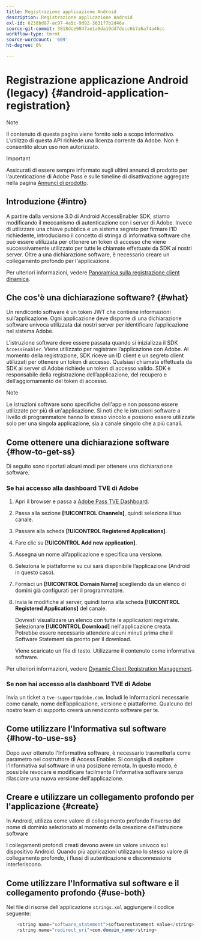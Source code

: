 ```yaml
---
title: Registrazione applicazione Android
description: Registrazione applicazione Android
exl-id: 6238bd87-ac97-4a5c-9d92-3631f7b2d46a
source-git-commit: 3818dce9847ae1a0da19dd7decc6b7a6a74a46cc
workflow-type: tm+mt
source-wordcount: '609'
ht-degree: 0%

---
```


# Registrazione applicazione Android (legacy) {#android-application-registration}

>[!NOTE]
>
>Il contenuto di questa pagina viene fornito solo a scopo informativo. L’utilizzo di questa API richiede una licenza corrente da Adobe. Non è consentito alcun uso non autorizzato.

>[!IMPORTANT]
>
> Assicurati di essere sempre informato sugli ultimi annunci di prodotto per l&#39;autenticazione di Adobe Pass e sulle timeline di disattivazione aggregate nella pagina [Annunci di prodotto](/help/authentication/product-announcements.md).

## Introduzione {#intro}

A partire dalla versione 3.0 di Android AccessEnabler SDK, stiamo modificando il meccanismo di autenticazione con i server di Adobe. Invece di utilizzare una chiave pubblica e un sistema segreto per firmare l’ID richiedente, introduciamo il concetto di stringa di informativa software che può essere utilizzata per ottenere un token di accesso che viene successivamente utilizzato per tutte le chiamate effettuate da SDK ai nostri server. Oltre a una dichiarazione software, è necessario creare un collegamento profondo per l&#39;applicazione.

Per ulteriori informazioni, vedere [Panoramica sulla registrazione client dinamica](../../../rest-apis/rest-api-dcr/dynamic-client-registration-overview.md).

## Che cos&#39;è una dichiarazione software? {#what}

Un rendiconto software è un token JWT che contiene informazioni sull’applicazione. Ogni applicazione deve disporre di una dichiarazione software univoca utilizzata dai nostri server per identificare l’applicazione nel sistema Adobe.

L&#39;istruzione software deve essere passata quando si inizializza il SDK `AccessEnabler`. Viene utilizzato per registrare l’applicazione con Adobe. Al momento della registrazione, SDK riceve un ID client e un segreto client utilizzati per ottenere un token di accesso. Qualsiasi chiamata effettuata da SDK ai server di Adobe richiede un token di accesso valido. SDK è responsabile della registrazione dell’applicazione, del recupero e dell’aggiornamento del token di accesso.

>[!NOTE]
>
>Le istruzioni software sono specifiche dell&#39;app e non possono essere utilizzate per più di un&#39;applicazione. Si noti che le istruzioni software a livello di programmatore hanno lo stesso vincolo e possono essere utilizzate solo per una singola applicazione, sia a canale singolo che a più canali.

## Come ottenere una dichiarazione software {#how-to-get-ss}

Di seguito sono riportati alcuni modi per ottenere una dichiarazione software.

### Se hai accesso alla dashboard TVE di Adobe

1. Apri il browser e passa a [Adobe Pass TVE Dashboard](https://experience.adobe.com/#/pass/authentication).

1. Passa alla sezione **[!UICONTROL Channels]**, quindi seleziona il tuo canale.

1. Passare alla scheda **[!UICONTROL Registered Applications]**.

1. Fare clic su **[!UICONTROL Add new application]**.

1. Assegna un nome all’applicazione e specifica una versione.

1. Seleziona le piattaforme su cui sarà disponibile l’applicazione (Android in questo caso).

1. Fornisci un **[!UICONTROL Domain Name]** scegliendo da un elenco di domini già configurati per il programmatore.

1. Invia le modifiche al server, quindi torna alla scheda **[!UICONTROL Registered Applications]** del canale.

   Dovresti visualizzare un elenco con tutte le applicazioni registrate. Selezionare **[!UICONTROL Download]** nell&#39;applicazione creata. Potrebbe essere necessario attendere alcuni minuti prima che il Software Statement sia pronto per il download.

   Viene scaricato un file di testo. Utilizzarne il contenuto come informativa software.

Per ulteriori informazioni, vedere [Dynamic Client Registration Management](../../../rest-apis/rest-api-dcr/dynamic-client-registration-overview.md#dynamic-client-registration-management).

### Se non hai accesso alla dashboard TVE di Adobe

Invia un ticket a `tve-support@adobe.com`. Includi le informazioni necessarie come canale, nome dell’applicazione, versione e piattaforme. Qualcuno del nostro team di supporto creerà un rendiconto software per te.

## Come utilizzare l&#39;Informativa sul software {#how-to-use-ss}

Dopo aver ottenuto l&#39;Informativa software, è necessario trasmetterla come parametro nel costruttore di Access Enabler. Si consiglia di ospitare l&#39;Informativa sul software in una posizione remota. In questo modo, è possibile revocare e modificare facilmente l&#39;Informativa software senza rilasciare una nuova versione dell&#39;applicazione.

## Creare e utilizzare un collegamento profondo per l&#39;applicazione {#create}

In Android, utilizza come valore di collegamento profondo l’inverso del nome di dominio selezionato al momento della creazione dell’istruzione software

I collegamenti profondi creati devono avere un valore univoco sul dispositivo Android. Quando più applicazioni utilizzano lo stesso valore di collegamento profondo, i flussi di autenticazione e disconnessione interferiscono.

## Come utilizzare l&#39;Informativa sul software e il collegamento profondo {#use-both}

Nel file di risorse dell&#39;applicazione `strings.xml` aggiungere il codice seguente:

```JAVA
    <string name="software_statement">softwarestatement value</string>
    <string name="redirect_uri">com.domain_name</string>
```
